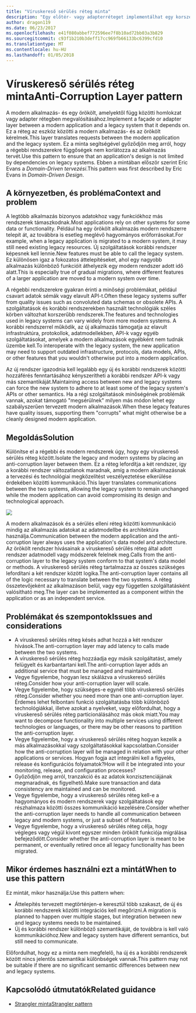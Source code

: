 ```yaml
---
title: "Víruskereső sérülés réteg minta"
description: "Egy előtér- vagy adapterréteget implementálhat egy korszerű alkalmazás és egy korábbi rendszer között."
author: dragon119
ms.date: 06/23/2017
ms.openlocfilehash: e41f080abbef772596ee7f8b10ad72bb03a3b829
ms.sourcegitcommit: c93f1b210b3deff17cc969fb66133bc6399cfd10
ms.translationtype: MT
ms.contentlocale: hu-HU
ms.lasthandoff: 01/05/2018
---
```

# <a name="anti-corruption-layer-pattern"></a><span data-ttu-id="dab23-103">Víruskereső sérülés réteg minta</span><span class="sxs-lookup"><span data-stu-id="dab23-103">Anti-Corruption Layer pattern</span></span>

<span data-ttu-id="dab23-104">A modern alkalmazás- és egy örökölt, amelyektől függ közötti homlokzat vagy adapter rétegben megvalósításához.</span><span class="sxs-lookup"><span data-stu-id="dab23-104">Implement a façade or adapter layer between a modern application and a legacy system that it depends on.</span></span> <span data-ttu-id="dab23-105">Ez a réteg az eszköz közötti a modern alkalmazás- és az örökölt kérelmek.</span><span class="sxs-lookup"><span data-stu-id="dab23-105">This layer translates requests between the modern application and the legacy system.</span></span> <span data-ttu-id="dab23-106">Ez a minta segítségével győződjön meg arról, hogy a régebbi rendszerekre függőségek nem korlátozza az alkalmazás tervét.</span><span class="sxs-lookup"><span data-stu-id="dab23-106">Use this pattern to ensure that an application's design is not limited by dependencies on legacy systems.</span></span> <span data-ttu-id="dab23-107">Ebben a mintában először szerint Eric Evans a *Domain-Driven tervezési*.</span><span class="sxs-lookup"><span data-stu-id="dab23-107">This pattern was first described by Eric Evans in *Domain-Driven Design*.</span></span>

## <a name="context-and-problem"></a><span data-ttu-id="dab23-108">A környezetben, és probléma</span><span class="sxs-lookup"><span data-stu-id="dab23-108">Context and problem</span></span>

<span data-ttu-id="dab23-109">A legtöbb alkalmazás bizonyos adatokhoz vagy funkciókhoz más rendszerek támaszkodnak.</span><span class="sxs-lookup"><span data-stu-id="dab23-109">Most applications rely on other systems for some data or functionality.</span></span> <span data-ttu-id="dab23-110">Például ha egy örökölt alkalmazás modern rendszerre telepít át, az továbbra is esetleg meglévő hagyományos erőforrásokat.</span><span class="sxs-lookup"><span data-stu-id="dab23-110">For example, when a legacy application is migrated to a modern system, it may still need existing legacy resources.</span></span> <span data-ttu-id="dab23-111">Új szolgáltatások korábbi rendszer képesnek kell lennie.</span><span class="sxs-lookup"><span data-stu-id="dab23-111">New features must be able to call the legacy system.</span></span> <span data-ttu-id="dab23-112">Ez különösen igaz a fokozatos áttelepítéseket, ahol egy nagyobb alkalmazás különböző funkcióit áthelyezik egy modern rendszer adott idő alatt.</span><span class="sxs-lookup"><span data-stu-id="dab23-112">This is especially true of gradual migrations, where different features of a larger application are moved to a modern system over time.</span></span>

<span data-ttu-id="dab23-113">A régebbi rendszerekre gyakran érinti a minőségi problémákat, például csavart adatok sémák vagy elavult API-t.</span><span class="sxs-lookup"><span data-stu-id="dab23-113">Often these legacy systems suffer from quality issues such as convoluted data schemas or obsolete APIs.</span></span> <span data-ttu-id="dab23-114">A szolgáltatások és korábbi rendszerekben használt technológiák széles körben változhat korszerűbb rendszerek.</span><span class="sxs-lookup"><span data-stu-id="dab23-114">The features and technologies used in legacy systems can vary widely from more modern systems.</span></span> <span data-ttu-id="dab23-115">A korábbi rendszerrel működik, az új alkalmazás támogatja az elavult infrastruktúra, protokollok, adatmodellekben, API-k vagy egyéb szolgáltatásokat, amelyek a modern alkalmazások egyébként nem tudnák üzembe kell.</span><span class="sxs-lookup"><span data-stu-id="dab23-115">To interoperate with the legacy system, the new application may need to support outdated infrastructure, protocols, data models, APIs, or other features that you wouldn't otherwise put into a modern application.</span></span>

<span data-ttu-id="dab23-116">Az új rendszer igazodnia kell legalább egy új és korábbi rendszerek közötti hozzáférés fenntartásához kényszerítheti a korábbi rendszer API-k vagy más szemantikáját.</span><span class="sxs-lookup"><span data-stu-id="dab23-116">Maintaining access between new and legacy systems can force the new system to adhere to at least some of the legacy system's APIs or other semantics.</span></span> <span data-ttu-id="dab23-117">Ha a régi szolgáltatások minőségének problémák vannak, azokat támogató "megsérülnek" milyen más módon lehet egy szabályszerűen tervezett modern alkalmazások.</span><span class="sxs-lookup"><span data-stu-id="dab23-117">When these legacy features have quality issues, supporting them "corrupts" what might otherwise be a cleanly designed modern application.</span></span> 

## <a name="solution"></a><span data-ttu-id="dab23-118">Megoldás</span><span class="sxs-lookup"><span data-stu-id="dab23-118">Solution</span></span>

<span data-ttu-id="dab23-119">Különítse el a régebbi és modern rendszerek úgy, hogy egy víruskereső sérülés réteg között.</span><span class="sxs-lookup"><span data-stu-id="dab23-119">Isolate the legacy and modern systems by placing an anti-corruption layer between them.</span></span> <span data-ttu-id="dab23-120">Ez a réteg lefordítja a két rendszer, így a korábbi rendszer változatlanok maradnak, amíg a modern alkalmazásnak a tervezési és technológiai megközelítést veszélyeztetése elkerülése érdekében közötti kommunikáció.</span><span class="sxs-lookup"><span data-stu-id="dab23-120">This layer translates communications between the two systems, allowing the legacy system to remain unchanged while the modern application can avoid compromising its design and technological approach.</span></span>

![](./_images/anti-corruption-layer.png) 

<span data-ttu-id="dab23-121">A modern alkalmazások és a sérülés elleni réteg közötti kommunikáció mindig az alkalmazás adatokat az adatmodellbe és architektúra használja.</span><span class="sxs-lookup"><span data-stu-id="dab23-121">Communication between the modern application and the anti-corruption layer always uses the application's data model and architecture.</span></span> <span data-ttu-id="dab23-122">Az örökölt rendszer hívásainak a víruskereső sérülés réteg által adott rendszer adatmodell vagy módszerek felelnek meg.</span><span class="sxs-lookup"><span data-stu-id="dab23-122">Calls from the anti-corruption layer to the legacy system conform to that system's data model or methods.</span></span> <span data-ttu-id="dab23-123">A víruskereső sérülés réteg tartalmazza az összes szükséges lefordítani a két rendszer között logika.</span><span class="sxs-lookup"><span data-stu-id="dab23-123">The anti-corruption layer contains all of the logic necessary to translate between the two systems.</span></span> <span data-ttu-id="dab23-124">A réteg összetevőjeként az alkalmazáson belül, vagy egy független szolgáltatásként valósítható meg.</span><span class="sxs-lookup"><span data-stu-id="dab23-124">The layer can be implemented as a component within the application or as an independent service.</span></span>

## <a name="issues-and-considerations"></a><span data-ttu-id="dab23-125">Problémákat és szempontok</span><span class="sxs-lookup"><span data-stu-id="dab23-125">Issues and considerations</span></span>

- <span data-ttu-id="dab23-126">A víruskereső sérülés réteg késés adhat hozzá a két rendszer hívások.</span><span class="sxs-lookup"><span data-stu-id="dab23-126">The anti-corruption layer may add latency to calls made between the two systems.</span></span>
- <span data-ttu-id="dab23-127">A víruskereső sérülés réteg hozzáadja egy másik szolgáltatást, amely felügyelt és karbantartani kell.</span><span class="sxs-lookup"><span data-stu-id="dab23-127">The anti-corruption layer adds an additional service that must be managed and maintained.</span></span>
- <span data-ttu-id="dab23-128">Vegye figyelembe, hogyan lesz skálázva a víruskereső sérülés réteg.</span><span class="sxs-lookup"><span data-stu-id="dab23-128">Consider how your anti-corruption layer will scale.</span></span>
- <span data-ttu-id="dab23-129">Vegye figyelembe, hogy szükséges-e egynél több víruskereső sérülés réteg.</span><span class="sxs-lookup"><span data-stu-id="dab23-129">Consider whether you need more than one anti-corruption layer.</span></span> <span data-ttu-id="dab23-130">Érdemes lehet felbontani funkció szolgáltatásba több különböző technológiákkal, illetve azokat a nyelveket, vagy előfordulhat, hogy a víruskereső sérülés réteg particionálásához más okok miatt.</span><span class="sxs-lookup"><span data-stu-id="dab23-130">You may want to decompose functionality into multiple services using different technologies or languages, or there may be other reasons to partition the anti-corruption layer.</span></span>
- <span data-ttu-id="dab23-131">Vegye figyelembe, hogy a víruskereső sérülés réteg hogyan kezelik a más alkalmazásokkal vagy szolgáltatásokkal kapcsolatban.</span><span class="sxs-lookup"><span data-stu-id="dab23-131">Consider how the anti-corruption layer will be managed in relation with your other applications or services.</span></span> <span data-ttu-id="dab23-132">Hogyan fogja azt integrálni kell a figyelés, release és konfigurációs folyamatok?</span><span class="sxs-lookup"><span data-stu-id="dab23-132">How will it be integrated into your monitoring, release, and configuration processes?</span></span>
- <span data-ttu-id="dab23-133">Győződjön meg arról, tranzakció és az adatok konzisztenciájának megmaradnak, és figyelhető.</span><span class="sxs-lookup"><span data-stu-id="dab23-133">Make sure transaction and data consistency are maintained and can be monitored.</span></span>
- <span data-ttu-id="dab23-134">Vegye figyelembe, hogy a víruskereső sérülés réteg kell-e a hagyományos és modern rendszerek vagy szolgáltatások egy részhalmaza közötti összes kommunikáció kezelésére.</span><span class="sxs-lookup"><span data-stu-id="dab23-134">Consider whether the anti-corruption layer needs to handle all communication between legacy and modern systems, or just a subset of features.</span></span> 
- <span data-ttu-id="dab23-135">Vegye figyelembe, hogy a víruskereső sérülés réteg célja, hogy végleges vagy végül kivont egyszer minden örökölt funkciója migrálása befejeződött.</span><span class="sxs-lookup"><span data-stu-id="dab23-135">Consider whether the anti-corruption layer is meant to be permanent, or eventually retired once all legacy functionality has been migrated.</span></span>

## <a name="when-to-use-this-pattern"></a><span data-ttu-id="dab23-136">Mikor érdemes használni ezt a mintát</span><span class="sxs-lookup"><span data-stu-id="dab23-136">When to use this pattern</span></span>

<span data-ttu-id="dab23-137">Ez mintát, mikor használja:</span><span class="sxs-lookup"><span data-stu-id="dab23-137">Use this pattern when:</span></span>

- <span data-ttu-id="dab23-138">Áttelepítés tervezett megtörténjen-e keresztül több szakaszt, de új és korábbi rendszerek közötti integrációs kell megőrizni.</span><span class="sxs-lookup"><span data-stu-id="dab23-138">A migration is planned to happen over multiple stages, but integration between new and legacy systems needs to be maintained.</span></span>
- <span data-ttu-id="dab23-139">Új és korábbi rendszer különböző szemantikáját, de továbbra is kell való kommunikációhoz.</span><span class="sxs-lookup"><span data-stu-id="dab23-139">New and legacy system have different semantics, but still need to communicate.</span></span>

<span data-ttu-id="dab23-140">Előfordulhat, hogy ez a minta nem megfelelő, ha új és a korábbi rendszerek között nincs jelentős szemantikai különbségek vannak.</span><span class="sxs-lookup"><span data-stu-id="dab23-140">This pattern may not be suitable if there are no significant semantic differences between new and legacy systems.</span></span> 

## <a name="related-guidance"></a><span data-ttu-id="dab23-141">Kapcsolódó útmutatók</span><span class="sxs-lookup"><span data-stu-id="dab23-141">Related guidance</span></span>

- <span data-ttu-id="dab23-142">[Strangler minta][strangler]</span><span class="sxs-lookup"><span data-stu-id="dab23-142">[Strangler pattern][strangler]</span></span>

[strangler]: ./strangler.md
